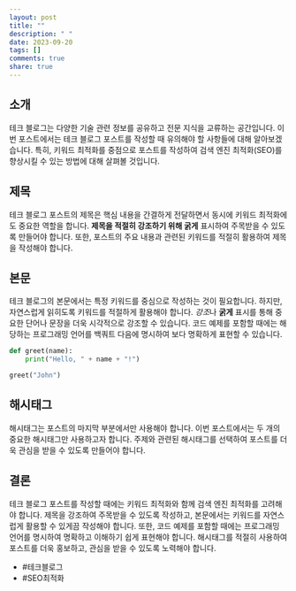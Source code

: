 ```yaml
---
layout: post
title: ""
description: " "
date: 2023-09-20
tags: []
comments: true
share: true
---
```


## 소개
테크 블로그는 다양한 기술 관련 정보를 공유하고 전문 지식을 교류하는 공간입니다. 이번 포스트에서는 테크 블로그 포스트를 작성할 때 유의해야 할 사항들에 대해 알아보겠습니다. 특히, 키워드 최적화를 중점으로 포스트를 작성하여 검색 엔진 최적화(SEO)를 향상시킬 수 있는 방법에 대해 살펴볼 것입니다.

## 제목
테크 블로그 포스트의 제목은 핵심 내용을 간결하게 전달하면서 동시에 키워드 최적화에도 중요한 역할을 합니다. **제목을 적절히 강조하기 위해 굵게** 표시하여 주목받을 수 있도록 만들어야 합니다. 또한, 포스트의 주요 내용과 관련된 키워드를 적절히 활용하여 제목을 작성해야 합니다.

## 본문
테크 블로그의 본문에서는 특정 키워드를 중심으로 작성하는 것이 필요합니다. 하지만, 자연스럽게 읽히도록 키워드를 적절하게 활용해야 합니다. *강조*나 **굵게** 표시를 통해 중요한 단어나 문장을 더욱 시각적으로 강조할 수 있습니다. 코드 예제를 포함할 때에는 해당하는 프로그래밍 언어를 백쿼트 다음에 명시하여 보다 명확하게 표현할 수 있습니다.

```python
def greet(name):
    print("Hello, " + name + "!")

greet("John")
```

## 해시태그
해시태그는 포스트의 마지막 부분에서만 사용해야 합니다. 이번 포스트에서는 두 개의 중요한 해시태그만 사용하고자 합니다. 주제와 관련된 해시태그를 선택하여 포스트를 더욱 관심을 받을 수 있도록 만들어야 합니다.

## 결론
테크 블로그 포스트를 작성할 때에는 키워드 최적화와 함께 검색 엔진 최적화를 고려해야 합니다. 제목을 강조하여 주목받을 수 있도록 작성하고, 본문에서는 키워드를 자연스럽게 활용할 수 있게끔 작성해야 합니다. 또한, 코드 예제를 포함할 때에는 프로그래밍 언어를 명시하여 명확하고 이해하기 쉽게 표현해야 합니다. 해시태그를 적절히 사용하여 포스트를 더욱 홍보하고, 관심을 받을 수 있도록 노력해야 합니다.

- #테크블로그
- #SEO최적화